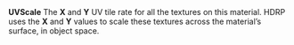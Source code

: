 <tr>
<td><strong>UVScale</strong></td>
<td>The <strong>X</strong> and <strong>Y</strong> UV tile rate for all the textures on this material. HDRP uses the <strong>X</strong> and <strong>Y</strong> values to scale these textures across the material’s surface, in object space.</td>
</tr>
